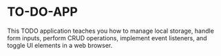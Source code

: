 # TO-DO-APP
This TODO application teaches you how to manage local storage, handle form inputs, perform CRUD operations, implement event listeners, and toggle UI elements in a web browser.
